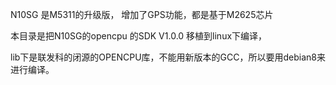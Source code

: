  N10SG 是M5311的升级版， 增加了GPS功能，都是基于M2625芯片

 本目录是把N10SG的opencpu 的SDK V1.0.0 移植到linux下编译，

 lib下是联发科的闭源的OPENCPU库，不能用新版本的GCC，所以要用debian8来进行编译。


